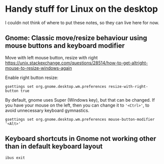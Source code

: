 # Handy stuff for Linux on the desktop
I couldn not think of where to put these notes, so they can live here for now.

## Gnome: Classic move/resize behaviour using mouse buttons and keyboard modifier
Move with left mouse button, resize with right
https://unix.stackexchange.com/questions/28514/how-to-get-altright-mouse-to-resize-windows-again

Enable right button resize:
```
gsettings set org.gnome.desktop.wm.preferences resize-with-right-button true
```

By default, gnome uses Super (Windows key), but that can be changed. If you have your mouse on the left, then you can change it to `'<Ctrl>'`, to avoid unnecessary keyboard gymnastics.

```
gsettings set org.gnome.desktop.wm.preferences mouse-button-modifier '<Alt>'
```

## Keyboard shortcuts in Gnome not working other than in default keyboard layout
```
ibus exit
```
